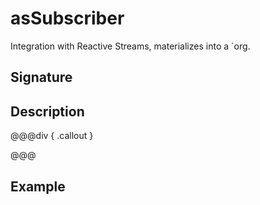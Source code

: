 # asSubscriber

Integration with Reactive Streams, materializes into a `org.

## Signature

## Description



@@@div { .callout }

@@@

## Example

